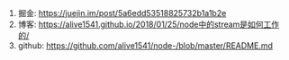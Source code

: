 1. 掘金: https://juejin.im/post/5a6edd53518825732b1a1b2e
2. 博客: https://alive1541.github.io/2018/01/25/node中的stream是如何工作的/
3. github: https://github.com/alive1541/node-/blob/master/README.md